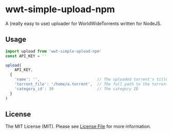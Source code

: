 # wwt-simple-upload-npm

A (really easy to use) uploader for WorldWideTorrents written for NodeJS.

## Usage

```js
import upload from 'wwt-simple-upload-npm'
const API_KEY = ''

upload(
    API_KEY,
  {
    'name': '',                         // The uploaded torrent's title
    'torrent_file': '/home/a.torrent',  // The full path to the torrent file
    'category_id': 39                   // The category ID
  }
)
```

## License

The MIT License (MIT). Please see [License File](LICENSE.md) for more information.
